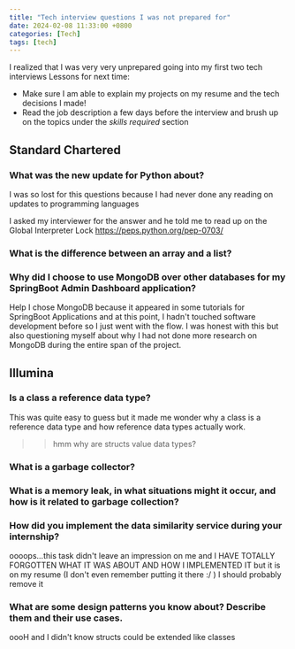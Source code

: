 ```yaml
---
title: "Tech interview questions I was not prepared for"
date: 2024-02-08 11:33:00 +0800
categories: [Tech]
tags: [tech]
---
```


I realized that I was very very unprepared going into my first two tech interviews
Lessons for next time:
- Make sure I am able to explain my projects on my resume and the tech decisions I made!
- Read the job description a few days before the interview and brush up on the topics under the *skills required* section

## Standard Chartered

### What was the new update for Python about?
I was so lost for this questions because I had never done any reading on updates to programming languages

I asked my interviewer for the answer and he told me to read up on the Global Interpreter Lock https://peps.python.org/pep-0703/


### What is the difference between an array and a list?

### Why did I choose to use MongoDB over other databases for my SpringBoot Admin Dashboard application?
Help I chose MongoDB because it appeared in some tutorials for SpringBoot Applications and at this point, I hadn't touched software development before so I just went with the flow. I was honest with this but also questioning myself about why I had not done more research on MongoDB during the entire span of the project.

## Illumina

### Is a class a reference data type?
This was quite easy to guess but it made me wonder why a class is a reference data type and how reference data types actually work.

>> hmm why are structs value data types?

### What is a garbage collector?

### What is a memory leak, in what situations might it occur, and how is it related to garbage collection?

### How did you implement the data similarity service during your internship?
oooops...this task didn't leave an impression on me and I HAVE TOTALLY FORGOTTEN WHAT IT WAS ABOUT AND HOW I IMPLEMENTED IT but it is on my resume (I don't even remember putting it there :/ ) I should probably remove it

### What are some design patterns you know about? Describe them and their use cases.

oooH and I didn't know structs could be extended like classes